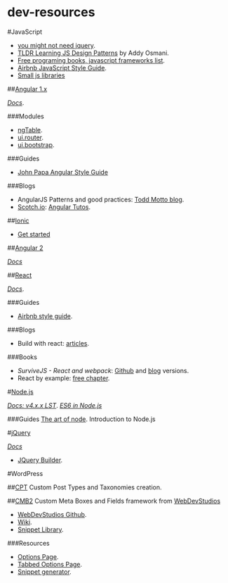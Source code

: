 # dev-resources

#JavaScript
- [you might not need jquery](http://youmightnotneedjquery.com/).
- [TLDR Learning JS Design Patterns](https://github.com/karlpatrickespiritu/TLDR-Learning-JS-Design-Patterns-by-Addy-Osmani) by Addy Osmani.
- [Free programing books, javascript frameworks list](https://github.com/vhf/free-programming-books/blob/master/javascript-frameworks-resources.md).
- [Airbnb JavaScript Style Guide](https://github.com/airbnb/javascript).
- [Small js libraries](http://microjs.com/)

##[Angular 1.x](https://angularjs.org/)

_*[Docs](https://docs.angularjs.org/api)*_.

###Modules

- [ngTable](http://ng-table.com/#/).
- [ui.router](http://angular-ui.github.io/ui-router/site/#/api/ui.router).
- [ui.bootstrap](https://angular-ui.github.io/bootstrap/).

###Guides

- [John Papa Angular Style Guide](http://www.johnpapa.net/angular-style-guide/)

###Blogs

- AngularJS Patterns and good practices: [Todd Motto blog](http://toddmotto.com/).
- [Scotch.io](https://scotch.io/): [Angular Tutos](https://scotch.io/tag/angular-js).

##[Ionic](http://ionicframework.com/)

- [Get started](https://www.youtube.com/watch?v=C-UwOWB9Io4)

##[Angular 2](https://angular.io/)

_*[Docs](https://angular.io/docs/ts/latest/)*_


##[React](https://facebook.github.io/react/index.html)

_*[Docs](https://facebook.github.io/react/docs/getting-started.html)*_.

###Guides

- [Airbnb style guide](https://github.com/airbnb/javascript/tree/master/react).

###Blogs

- Build with react: [articles](http://buildwithreact.com/).

###Books

- _SurviveJS - React and webpack_: [Github](https://github.com/survivejs/webpack_react/tree/master/manuscript) and [blog](http://survivejs.com/webpack_react/introduction/) versions.
- React by example: [free chapter](http://reactkungfu.com/assets/misc/sample.pdf).

#[Node.js](https://nodejs.org/)

_*[Docs: v4.x.x LST](https://nodejs.org/dist/latest-v4.x/docs/api/)*_.
_*[ES6 in Node.js](https://nodejs.org/en/docs/es6/)*_

###Guides
[The art of node](https://github.com/maxogden/art-of-node). Introduction to Node.js

#[jQuery](https://jquery.com/)

_*[Docs](http://api.jquery.com/)*_

- [JQuery Builder](http://projects.jga.me/jquery-builder/).

#WordPress

##[CPT](https://github.com/gillchristian/CPT)
Custom Post Types and Taxonomies creation.

##[CMB2](https://github.com/WebDevStudios/CMB2)
Custom Meta Boxes and Fields framework from [WebDevStudios](http://webdevstudios.com/)

- [WebDevStudios Github](https://github.com/WebDevStudios).
- [Wiki](https://github.com/WebDevStudios/CMB2/wiki).
- [Snippet Library](https://github.com/WebDevStudios/CMB2-Snippet-Library).

###Resources

- [Options Page](https://github.com/WebDevStudios/CMB2-Snippet-Library/tree/master/options-and-settings-pages).
- [Tabbed Options Page](http://arushad.org/how-to-create-a-tabbed-options-page-for-your-wordpress-theme-using-cmb/).
- [Snippet generator](http://hasinhayder.github.io/cmb2-metabox-generator/).
